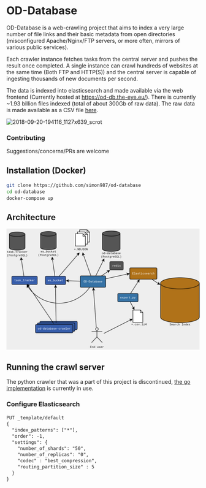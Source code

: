 # OD-Database

OD-Database is a web-crawling project that aims to index a very large number of file links and their basic metadata from open directories (misconfigured Apache/Nginx/FTP servers, or more often, mirrors of various public services).

Each crawler instance fetches tasks from the central server and pushes the result once completed. A single instance can crawl hundreds of websites at the same time (Both FTP and HTTP(S)) and the central server is capable of ingesting thousands of new documents per second. 

The data is indexed into elasticsearch and made available via the web frontend (Currently hosted at https://od-db.the-eye.eu/). There is currently ~1.93 billion files indexed (total of about 300Gb of raw data). The raw data is made available as a CSV file [here](https://od-db.the-eye.eu/dl).

![2018-09-20-194116_1127x639_scrot](https://user-images.githubusercontent.com/7120851/45852325-281cca00-bd0d-11e8-9fed-49a54518e972.png)


### Contributing   
Suggestions/concerns/PRs are welcome

## Installation (Docker)
```bash
git clone https://github.com/simon987/od-database
cd od-database
docker-compose up
```

## Architecture

![diag](high_level_diagram.png)

## Running the crawl server
The python crawler that was a part of this project is discontinued,
[the go implementation](https://github.com/terorie/od-database-crawler) is currently in use.

### Configure Elasticsearch
```
PUT _template/default
{
  "index_patterns": ["*"],
  "order": -1,
  "settings": {
    "number_of_shards": "50",
    "number_of_replicas": "0",
    "codec" : "best_compression",
    "routing_partition_size" : 5
  }
}
